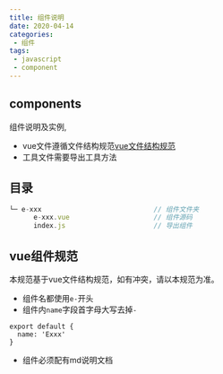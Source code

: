 ```yaml
---
title: 组件说明
date: 2020-04-14
categories:
 - 组件
tags:
 - javascript
 - component
---
```

## components

组件说明及实例,
* vue文件遵循文件结构规范[vue文件结构规范](../common/pageRule.md)
* 工具文件需要导出工具方法

## 目录

```javascript
└─ e-xxx							// 组件文件夹
	  e-xxx.vue						// 组件源码
	  index.js						// 导出组件
```

## vue组件规范
本规范基于vue文件结构规范，如有冲突，请以本规范为准。

* 组件名都使用`e-`开头
* 组件内`name`字段首字母大写去掉`-`
```
export default {
  name: 'Exxx'
}
```
* 组件必须配有md说明文档
